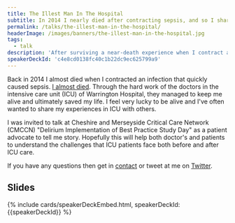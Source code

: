 ```yaml
---
title: The Illest Man In The Hospital
subtitle: In 2014 I nearly died after contracting sepsis, and so I shared my near-death experience with a group of intensive care doctors and nurses
permalink: /talks/the-illest-man-in-the-hospital/
headerImage: /images/banners/the-illest-man-in-the-hospital.jpg
tags:
  - talk
description: 'After surviving a near-death experience when I contract an infection which caused sepsis, I wanted to share my story in order to help others. In this talk I share my experiences of 45 days in intensive care.'
speakerDeckId: 'c4e8cd0138fc40c1b22dc9ec625799a9'
---
```


Back in 2014 I almost died when I contracted an infection that quickly caused sepsis. [I almost died](/how-i-almost-died). Through the hard work of the doctors in the intensive care unit (ICU) of Warrington Hospital, they managed to keep me alive and ultimately saved my life. I feel very lucky to be alive and I've often wanted to share my experiences in ICU with others.

I was invited to talk at Cheshire and Merseyside Critical Care Network (CMCCN) "Delirium Implementation of Best Practice Study Day" as a patient advocate to tell me story. Hopefully this will help both doctor's and patients to understand the challenges that ICU patients face both before and after ICU care.

If you have any questions then get in [contact](/contact) or tweet at me on [Twitter]({{socialMedia.twitter.url}}).

## Slides

{% include cards/speakerDeckEmbed.html, speakerDeckId: {{speakerDeckId}} %}
